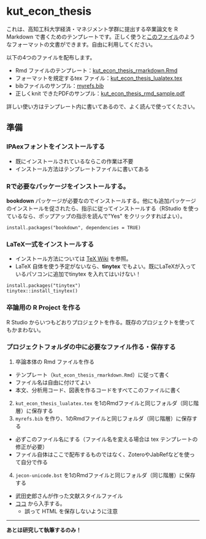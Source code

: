 # kut_econ_thesis

これは、高知工科大学経済・マネジメント学群に提出する卒業論文を R Markdown で書くためのテンプレートです。正しく使うと[このファイル](kut_econ_thesis_rmd_sample.pdf)のようなフォーマットの文書ができます。自由に利用してください。

以下の4つのファイルを配布します。

- Rmd ファイルのテンプレート：[kut_econ_thesis_rmarkdown.Rmd](kut_econ_thesis_rmarkdown.Rmd) 
- フォーマットを規定するtex ファイル：[kut_econ_thesis_lualatex.tex](kut_econ_thesis_lualatex.tex)
- bibファイルのサンプル：[myrefs.bib](myrefs.bib)
- 正しくknit できたPDFのサンプル：[kut_econ_thesis_rmd_sample.pdf](kut_econ_thesis_rmd_sample.pdf)

詳しい使い方はテンプレート内に書いてあるので、よく読んで使ってくたさい。


## 準備

### IPAexフォントをインストールする

- 既にインストールされているならこの作業は不要
- インストール方法はテンプレートファイルに書いてある


###  Rで必要なパッケージをインストールする。

**bookdown** パッケージが必要なのでインストールする。他にも追加パッケージのインストールを促されたら、指示に従ってインストールする（RStudio を使っているなら、ポップアップの指示を読んで"Yes" をクリックすればよい）。
```
install.packages("bookdown", dependencies = TRUE)
```


### LaTeX一式をインストールする

- インストール方法については [TeX Wiki](https://texwiki.texjp.org/?TeX%E5%85%A5%E6%89%8B%E6%B3%95) を参照。
- LaTeX 自体を使う予定がないなら、**tinytex** でもよい。既にLaTeXが入っているパソコンに追加でtinytex を入れてはいけない！
```
install.packages("tinytex")
tinytex::install_tinytex()
```

###  卒論用の R Project を作る

R Studio からいつもどおりプロジェクトを作る。既存のプロジェクトを使ってもかまわない。


### プロジェクトフォルダの中に必要なファイル作る・保存する

1. 卒論本体の Rmd ファイルを作る
  - テンプレート（`kut_econ_thesis_rmarkdown.Rmd`）に従って書く
  - ファイル名は自由に付けてよい
  - 本文、分析用コード、図表を作るコードをすべてこのファイルに書く
2. `kut_econ_thesis_lualatex.tex` を1のRmdファイルと同じフォルダ（同じ階層）に保存する
3. `myrefs.bib` を作り、1のRmdファイルと同じフォルダ（同じ階層）に保存する
  - 必ずこのファイル名にする（ファイル名を変える場合は tex テンプレートの修正が必要）
  - ファイル自体はここで配布するものではなく、ZoteroやJabRefなどを使って自分で作る
4. `jecon-unicode.bst` を1のRmdファイルと同じフォルダ（同じ階層）に保存する
  - 武田史郎さんが作った文献スタイルファイル
  - [ココ](https://github.com/ShiroTakeda/jecon-bst/tree/master/unicode) から入手する。
    - 誤って HTML を保存しないように注意


---

**あとは研究して執筆するのみ！**
